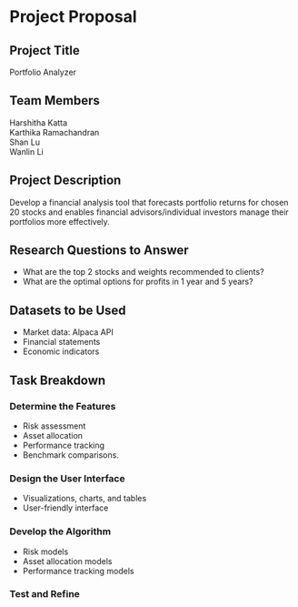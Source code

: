 # Project Proposal

## Project Title
Portfolio Analyzer

## Team Members
Harshitha Katta  <br>
Karthika Ramachandran  <br>
Shan Lu  <br>
Wanlin Li  <br>

## Project Description 
Develop a financial analysis tool that forecasts portfolio returns for chosen 20 stocks and enables financial advisors/individual investors manage their portfolios more effectively.

## Research Questions to Answer
- What are the top 2 stocks and weights recommended to clients?
- What are the optimal options for profits in 1 year and 5 years?

## Datasets to be Used
- Market data: Alpaca API
- Financial statements
- Economic indicators

## Task Breakdown
### Determine the Features
- Risk assessment
- Asset allocation
- Performance tracking
- Benchmark comparisons.

### Design the User Interface
- Visualizations, charts, and tables
- User-friendly interface 

### Develop the Algorithm
- Risk models
- Asset allocation models
- Performance tracking models

### Test and Refine
